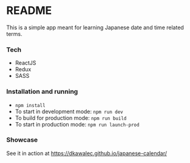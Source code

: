 # README #

This is a simple app meant for learning Japanese date and time related terms. 

### Tech ###
* ReactJS
* Redux
* SASS

### Installation and running ###

* `npm install`
* To start in development mode: `npm run dev`
* To build for production mode: `npm run build`
* To start in production mode: `npm run launch-prod`

### Showcase ###

See it in action at https://dkawalec.github.io/japanese-calendar/
